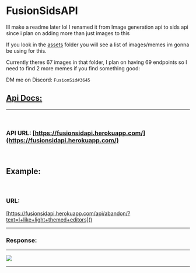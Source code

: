 # FusionSidsAPI

Ill make a readme later lol
I renamed it from Image generation api to sids api since i plan on adding more than just images to this

If you look in the [assets](https://github.com/FusionSid/FusionSidsAPI/tree/master/assets) folder you will see a list of images/memes im gonna be using for this.

Currently theres 67 images in that folder,
I plan on having 69 endpoints so I need to find 2 more memes if you find something good:

DM me on Discord: `FusionSid#3645`

## [Api Docs:](https://fusionsidapi.herokuapp.com/docs/)

---
<br >

### API URL: [https://fusionsidapi.herokuapp.com/](https://fusionsidapi.herokuapp.com/)

<br >

## Example:

<br >

### URL:

[https://fusionsidapi.herokuapp.com/api/abandon/?text=I+like+light+themed+editors]()

---

### Response:

---

![](https://fusionsidapi.herokuapp.com/api/abandon/?text=I+prefer+light+themed+editors)

---
